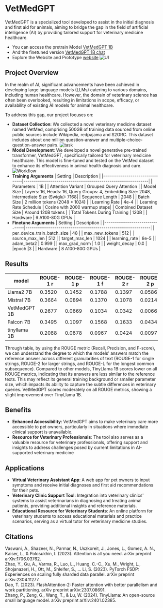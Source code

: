 # VetMedGPT
VetMedGPT is a specialized tool developed to assist in the initial diagnosis and first aid for animals, aiming to bridge the gap in the field of artificial intelligence (AI) by providing tailored support for veterinary medicine healthcare.

- You can access the pretrain Model [VetMedGPT 1B](https://huggingface.co/azsxscdvfb/VetMedGPT-1B-V0.2/tree/main)
- And the finetuned version [VetMedGPT 1B chat](https://huggingface.co/azsxscdvfb/VetMedGPT-1B-chat-V0.2/tree/main) 
- Explore the Website and Prototype [website](https://1b6c-2601-8c-4e00-a930-f565-9d0a-bef4-603f.ngrok-free.app)
![UI](https://github.com/YoushanZhang/AiAI/blob/main/VetMedGPT/img/Web%20page%20UI.jpeg)
## Project Overview
In the realm of AI, significant advancements have been achieved in developing large language models (LLMs) catering to various domains, including human healthcare. However, the domain of veterinary science has often been overlooked, resulting in limitations in scope, efficacy, or availability of existing AI models for animal healthcare.

To address this gap, our project focuses on:

- **Dataset Collection**: We collected a novel veterinary medicine dataset named VetMed, comprising 500GB of training data sourced from online public sources include Wikipedia, redpajama and S2ORC. This dataset includes about one million question-answer and multiple-choice-question-answer pairs.
![task](https://github.com/YoushanZhang/AiAI/blob/main/VetMedGPT/img/Dataset.jpeg)
- **Model Development**: We developed a novel generative pre-trained transformer, VetMedGPT, specifically tailored for veterinary medicine healthcare. This model is fine-tuned and tested on the VetMed dataset to enhance its effectiveness in animal health diagnosis and care.
![Workflow](https://github.com/YoushanZhang/AiAI/blob/main/VetMedGPT/img/Workflow.jpeg)
- **Training Arguments**
  | Setting                         | Description                                                    |
|---------------------------------|----------------------------------------------------------------|
| Parameters                      | 1B                                                           |
| Attention Variant               | Grouped Query Attention                                        |
| Model Size                      | Layers: 16, Heads: 16, Query Groups: 4, Embedding Size: 2048, Intermediate Size (Swiglu): 7168|
| Sequence Length                 | 2048                                                           |
| Batch Size                      | 2 million tokens (2048 * 1024)                                             |
| Learning Rate                   | 4e-4                                                           |
| Learning Rate Schedule          | Cosine with 2000 warmup steps|
| Combined Dataset Size           | Around 120B tokens                                              |
| Total Tokens During Training    | 120B                                          |
| Hardware                        | 6 A100-80G GPUs                                              |
- **Finetune Arguments**
  | Setting                         | Description                                                    |
|---------------------------------|----------------------------------------------------------------|
| per_device_train_batch_size     | 48                                                           |
| max_new_tokens                  | 512                                                            |
| source_max_len                  | 512                                                            |
| target_max_len                  | 1024                                                           |
| learning_rate                   | 8e-5                                                           |
| adam_beta2                      | 0.999                                                          |
| max_grad_norm                   | 1.0                                                            |
| weight_decay                    | 0.0                                                            |
|epoch                            |3                                                               |
| Hardware                        | 8 A100-80G GPUs                                              |
## Results


| **model**       | **ROUGE-1 r** | **ROUGE-1 p** | **ROUGE-1 f** | **ROUGE-2 r** | **ROUGE-2 p** | **ROUGE-2 f** | **ROUGE-L r** | **ROUGE-L p** | **ROUGE-L f** |
|-----------------|---------------|---------------|---------------|---------------|---------------|---------------|---------------|---------------|---------------|
| Llama2 7B       | 0.3520        | 0.1452        | 0.1788        | 0.1397        | 0.0586        | 0.0688        | 0.3244        | 0.1318        | 0.1630        |
| Mistral 7B      | 0.3664        | 0.0894        | 0.1370        | 0.1078        | 0.0214        | 0.0341        | 0.3360        | 0.0804        | 0.1236        |
| VetMedGPT 1B    | 0.2677        | 0.0669        | 0.1034        | 0.0342        | 0.0066        | 0.0107        | 0.2390        | 0.0588        | 0.0912        |
| Falcon 7B       | 0.3495        | 0.1097        | 0.1568        | 0.1633        | 0.0434        | 0.0646        | 0.3265        | 0.1015        | 0.1454        |
| tinyllama 1B    | 0.2088        | 0.0678        | 0.0967        | 0.0424        | 0.0097        | 0.0148        | 0.1909        | 0.0608        | 0.0870        |

Through table, by using the ROUGE metric (Recall, Precision, and F-score), we can understand the degree to which the models' answers match the reference answer across different granularities of text (ROUGE-1 for single strings, ROUGE-2 for larger strings, and ROUGE-L for the longest common subsequence). Compared to other models, TinyLlama 1B scores lower on all ROUGE metrics, indicating that its answers are less similar to the reference texts. This may reflect its general training background or smaller parameter size, which impacts its ability to capture the subtle differences in veterinary queries. VetMedGPT scores moderately on all ROUGE metrics, showing a slight improvement over TinyLlama 1B.

## Benefits
- **Enhanced Accessibility**: VetMedGPT aims to make veterinary care more accessible to pet owners, particularly in situations where immediate clinical support is unavailable.
- **Resource for Veterinary Professionals**: The tool also serves as a valuable resource for veterinary professionals, offering support and insights to address challenges posed by current limitations in AI-supported veterinary medicine
## Applications
- **Virtual Veterinary Assistant App**: A web app for pet owners to input symptoms and receive initial diagnoses and first aid recommendations for their pets.
- **Veterinary Clinic Support Tool**: Integration into veterinary clinics' systems to assist veterinarians in diagnosing and treating animal patients, providing additional insights and reference materials.
- **Educational Resource for Veterinary Students**: An online platform for veterinary students to access educational materials and practice scenarios, serving as a virtual tutor for veterinary medicine studies.
## Citations
Vaswani, A., Shazeer, N., Parmar, N., Uszkoreit, J., Jones, L., Gomez, A. N., Kaiser, L., & Polosukhin, I. (2023). Attention is all you need. arXiv preprint arXiv:1706.03762.     
Zhao, Y., Gu, A., Varma, R., Luo, L., Huang, C.-C., Xu, M., Wright, L., Shojanazeri, H., Ott, M., Shleifer, S., ... Li, S. (2023). PyTorch FSDP: Experiences on scaling fully sharded data parallel. arXiv preprint arXiv:2304.11277.      
Dao, T. (2023). FlashAttention-2: Faster attention with better parallelism and work partitioning. arXiv preprint arXiv:2307.08691.      
Zhang, P., Zeng, G., Wang, T., & Lu, W. (2024). TinyLlama: An open-source small language model. arXiv preprint arXiv:2401.02385.     
